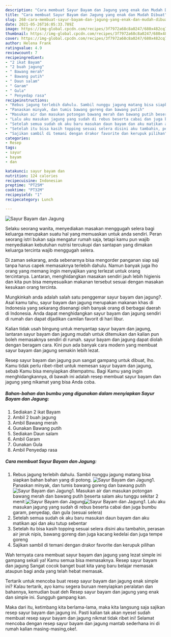 ```yaml
---
description: "Cara membuat Sayur Bayam dan Jagung yang enak dan Mudah Dibuat"
title: "Cara membuat Sayur Bayam dan Jagung yang enak dan Mudah Dibuat"
slug: 268-cara-membuat-sayur-bayam-dan-jagung-yang-enak-dan-mudah-dibuat
date: 2021-05-26T16:05:33.789Z
image: https://img-global.cpcdn.com/recipes/3f7972a68c8a0247/680x482cq70/sayur-bayam-dan-jagung-foto-resep-utama.jpg
thumbnail: https://img-global.cpcdn.com/recipes/3f7972a68c8a0247/680x482cq70/sayur-bayam-dan-jagung-foto-resep-utama.jpg
cover: https://img-global.cpcdn.com/recipes/3f7972a68c8a0247/680x482cq70/sayur-bayam-dan-jagung-foto-resep-utama.jpg
author: Helena Frank
ratingvalue: 4.9
reviewcount: 7
recipeingredient:
- "2 ikat Bayam"
- "2 buah jagung"
- " Bawang merah"
- " Bawang putih"
- " Daun salam"
- " Garam"
- " Gula"
- " Penyedap rasa"
recipeinstructions:
- "Rebus jagung terlebih dahulu. Sambil nunggu jagung matang bisa siapkan bahan bahan yang di potong."
- "Panaskan minyak, dan tumis bawang goreng dan bawang putih"
- "Masukan air dan masukan potongan bawang merah dan bawang putih beserta salam aku tunggu sekitar 2 menit"
- "Lalu aku masukan jagung yang sudah di rebus beserta cabai dan juga bumbu garam, penyedap, dan gula (sesuai selera)"
- "Setelah semua sudah ok aku baru masukan daun bayam dan aku matikan api dan aku tutup sebentar"
- "Setelah itu bisa kasih topping sesuai selera disini aku tambahin, perasan air jeruk nipis, bawang goreng dan juga kacang kedelai dan juga tempe goreng"
- "Sajikan sambil di temani dengan drakor favorite dan kerupuk pilihan"
categories:
- Resep
tags:
- sayur
- bayam
- dan

katakunci: sayur bayam dan 
nutrition: 124 calories
recipecuisine: Indonesian
preptime: "PT25M"
cooktime: "PT32M"
recipeyield: "1"
recipecategory: Lunch

---
```



![Sayur Bayam dan Jagung](https://img-global.cpcdn.com/recipes/3f7972a68c8a0247/680x482cq70/sayur-bayam-dan-jagung-foto-resep-utama.jpg)

Selaku seorang wanita, menyediakan masakan menggugah selera bagi keluarga merupakan suatu hal yang memuaskan untuk anda sendiri. Peran seorang istri bukan saja mengatur rumah saja, tetapi kamu pun wajib menyediakan kebutuhan nutrisi tercukupi dan santapan yang dimakan keluarga tercinta wajib menggugah selera.

Di zaman  sekarang, anda sebenarnya bisa mengorder panganan siap saji tanpa harus capek memasaknya terlebih dahulu. Namun banyak juga lho orang yang memang ingin menyajikan yang terlezat untuk orang tercintanya. Lantaran, menghidangkan masakan sendiri jauh lebih higienis dan kita pun bisa menyesuaikan makanan tersebut sesuai dengan masakan kesukaan orang tercinta. 



Mungkinkah anda adalah salah satu penggemar sayur bayam dan jagung?. Asal kamu tahu, sayur bayam dan jagung merupakan makanan khas di Indonesia yang sekarang disenangi oleh banyak orang di berbagai daerah di Indonesia. Anda dapat menghidangkan sayur bayam dan jagung sendiri di rumah dan dapat dijadikan camilan favorit di hari libur.

Kalian tidak usah bingung untuk menyantap sayur bayam dan jagung, lantaran sayur bayam dan jagung mudah untuk ditemukan dan kalian pun boleh memasaknya sendiri di rumah. sayur bayam dan jagung dapat diolah dengan beragam cara. Kini pun ada banyak cara modern yang membuat sayur bayam dan jagung semakin lebih lezat.

Resep sayur bayam dan jagung pun sangat gampang untuk dibuat, lho. Kamu tidak perlu ribet-ribet untuk memesan sayur bayam dan jagung, sebab Kamu bisa menyiapkan ditempatmu. Bagi Kamu yang ingin menghidangkannya, di bawah ini adalah resep membuat sayur bayam dan jagung yang nikamat yang bisa Anda coba.

<!--inarticleads1-->

##### Bahan-bahan dan bumbu yang digunakan dalam menyiapkan Sayur Bayam dan Jagung:

1. Sediakan 2 ikat Bayam
1. Ambil 2 buah jagung
1. Ambil  Bawang merah
1. Gunakan  Bawang putih
1. Sediakan  Daun salam
1. Ambil  Garam
1. Gunakan  Gula
1. Ambil  Penyedap rasa




<!--inarticleads2-->

##### Cara membuat Sayur Bayam dan Jagung:

1. Rebus jagung terlebih dahulu. Sambil nunggu jagung matang bisa siapkan bahan bahan yang di potong.
<img src="https://img-global.cpcdn.com/steps/9d01b04166ab2c06/160x128cq70/sayur-bayam-dan-jagung-langkah-memasak-1-foto.jpg" alt="Sayur Bayam dan Jagung">1. Panaskan minyak, dan tumis bawang goreng dan bawang putih
<img src="https://img-global.cpcdn.com/steps/f42df097eb1bac83/160x128cq70/sayur-bayam-dan-jagung-langkah-memasak-2-foto.jpg" alt="Sayur Bayam dan Jagung">1. Masukan air dan masukan potongan bawang merah dan bawang putih beserta salam aku tunggu sekitar 2 menit
<img src="https://img-global.cpcdn.com/steps/39fe0330ede41c63/160x128cq70/sayur-bayam-dan-jagung-langkah-memasak-3-foto.jpg" alt="Sayur Bayam dan Jagung"><img src="https://img-global.cpcdn.com/steps/9af200815baa77e8/160x128cq70/sayur-bayam-dan-jagung-langkah-memasak-3-foto.jpg" alt="Sayur Bayam dan Jagung">1. Lalu aku masukan jagung yang sudah di rebus beserta cabai dan juga bumbu garam, penyedap, dan gula (sesuai selera)
1. Setelah semua sudah ok aku baru masukan daun bayam dan aku matikan api dan aku tutup sebentar
1. Setelah itu bisa kasih topping sesuai selera disini aku tambahin, perasan air jeruk nipis, bawang goreng dan juga kacang kedelai dan juga tempe goreng
1. Sajikan sambil di temani dengan drakor favorite dan kerupuk pilihan




Wah ternyata cara membuat sayur bayam dan jagung yang lezat simple ini gampang sekali ya! Kamu semua bisa memasaknya. Resep sayur bayam dan jagung Sangat cocok banget buat kita yang baru belajar memasak ataupun bagi anda yang telah hebat memasak.

Tertarik untuk mencoba buat resep sayur bayam dan jagung enak simple ini? Kalau tertarik, ayo kamu segera buruan menyiapkan peralatan dan bahannya, kemudian buat deh Resep sayur bayam dan jagung yang enak dan simple ini. Sungguh gampang kan. 

Maka dari itu, ketimbang kita berlama-lama, maka kita langsung saja sajikan resep sayur bayam dan jagung ini. Pasti kalian tak akan nyesel sudah membuat resep sayur bayam dan jagung nikmat tidak ribet ini! Selamat mencoba dengan resep sayur bayam dan jagung mantab sederhana ini di rumah kalian masing-masing,oke!.

